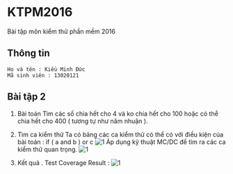 ﻿# KTPM2016
Bài tập môn kiểm thử phần mềm 2016

## Thông tin
```
Họ và tên : Kiều Minh Đức 
Mã sinh viên : 13020121
```
## Bài tập 2

1. Bài toán
   Tìm các số chia hết cho 4 và ko chia hết cho 100 hoặc có thể chia hết cho 400 ( tương tự như năm nhuận ).
2. Tìm ca kiểm thử
   Ta có bảng các ca kiểm thử có thể có với điều kiện của bài toán : if ( a and b ) or c 
   ![1](http://i.imgur.com/pGHVIFK.png)
   Áp dụng kỹ thuật MC/DC để tìm ra các ca kiểm thử quan trọng.
   ![1](http://i.imgur.com/YpY1F9H.png)	

3. Kết quả .
   Test Coverage Result :
   ![1](http://i.imgur.com/JRToeot.png)

